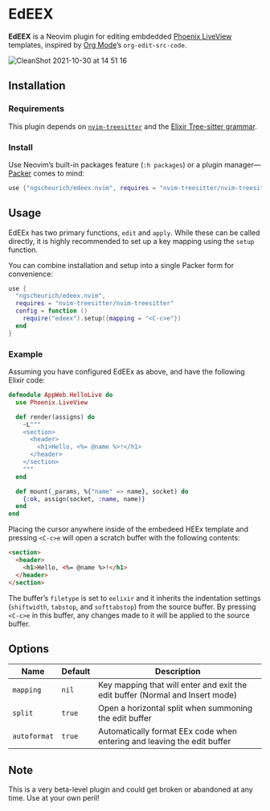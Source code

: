 # EdEEX

**EdEEX** is a Neovim plugin for editing embdedded [Phoenix LiveView] templates, inspired by [Org Mode]ʼs `org-edit-src-code`.

![CleanShot 2021-10-30 at 14 51 16](https://user-images.githubusercontent.com/423798/139556758-78adc3ce-d65f-4650-89c5-8d5b1af11565.gif)

## Installation

### Requirements

This plugin depends on [`nvim-treesitter`] and the [Elixir Tree-sitter grammar].

### Install

Use Neovimʼs built-in packages feature (`:h packages`) or a plugin manager—[Packer] comes to mind:

```lua
use {"ngscheurich/edeex.nvim", requires = "nvim-treesitter/nvim-treesitter"}
```

## Usage

EdEEx has two primary functions, `edit` and `apply`. While these can be called directly, it is highly recommended to set up a key mapping using the `setup` function.

You can combine installation and setup into a single Packer form for convenience:

```lua
use {
  "ngscheurich/edeex.nvim",
  requires = "nvim-treesitter/nvim-treesitter"
  config = function ()
    require("edeex").setup({mapping = "<C-c>e"})
  end
}
```

### Example

Assuming you have configured EdEEx as above, and have the following Elixir code:

```elixir
defmodule AppWeb.HelloLive do
  use Phoenix.LiveView

  def render(assigns) do
    ~L"""
    <section>
      <header>
        <h1>Hello, <%= @name %>!</h1>
      </header>
    </section>
    """
  end

  def mount(_params, %{"name" => name}, socket) do
    {:ok, assign(socket, :name, name)}
  end
end
```

Placing the cursor anywhere inside of the embedeed HEEx template and pressing `<C-c>e` will open a scratch buffer with the following contents:

```html
<section>
  <header>
    <h1>Hello, <%= @name %>!</h1>
  </header>
</section>
```

The bufferʼs `filetype` is set to `eelixir` and it inherits the indentation settings (`shiftwidth`, `tabstop`, and `softtabstop`) from the source buffer. By pressing `<C-c>e` in this buffer, any changes made to it will be applied to the source buffer.

## Options

| Name         | Default | Description                                                                   |
| ------------ | ------- | ----------------------------------------------------------------------------- |
| `mapping`    | `nil`   | Key mapping that will enter and exit the edit buffer (Normal and Insert mode) |
| `split`      | `true`  | Open a horizontal split when summoning the edit buffer                        |
| `autoformat` | `true`  | Automatically format EEx code when entering and leaving the edit buffer       |

## Note

This is a very beta-level plugin and could get broken or abandoned at any time. Use at your own peril!

[Org Mode]: https://orgmode.org/
[Phoenix LiveView]: https://hexdocs.pm/phoenix_live_view/Phoenix.LiveView.html
[`nvim-treesitter`]: https://github.com/nvim-treesitter/nvim-treesitter
[Elixir Tree-sitter grammar]: https://github.com/elixir-lang/tree-sitter-elixir
[Packer]: https://github.com/wbthomason/packer.nvim
